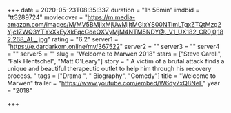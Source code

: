 +++
date = 2020-05-23T08:35:33Z
duration = "1h 56min"
imdbid = "tt3289724"
moviecover = "https://m.media-amazon.com/images/M/MV5BMjIxMjUwMjItMGIxYS00NTlmLTgxZTQtMzg2Yjc1ZWQ3YTYxXkEyXkFqcGdeQXVyMjM4NTM5NDY@._V1_UX182_CR0,0,182,268_AL_.jpg"
rating = "6.2"
server1 = "https://e.dardarkom.online/mv/367522"
server2 = ""
server3 = ""
server4 = ""
server5 = ""
slug = "Welcome to Marwen 2018"
stars = ["Steve Carell", "Falk Hentschel", "Matt O'Leary"]
story = " A victim of a brutal attack finds a unique and beautiful therapeutic outlet to help him through his recovery process. "
tags = ["Drama ", " Biography", "Comedy"]
title = "Welcome to Marwen"
trailer = "https://www.youtube.com/embed/W6dy7xQ8NeE"
year = "2018"

+++
